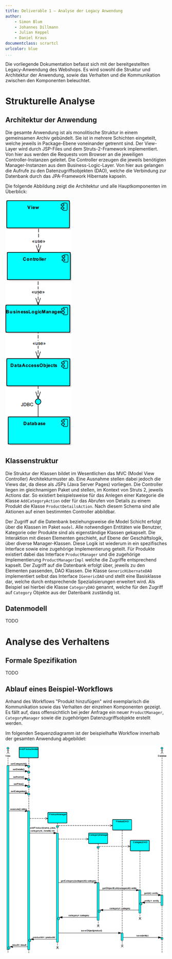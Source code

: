 ```yaml
---
title: Deliverable 1 – Analyse der Legacy Anwendung
author:
    - Simon Blum
    - Johannes Dillmann
    - Julian Keppel
    - Daniel Kraus
documentclass: scrartcl
urlcolor: blue
...
```


Die vorliegende Dokumentation befasst sich mit der bereitgestellten Legacy-Anwendung des Webshops. Es wird sowohl die Struktur und Architektur der Anwendung, sowie das Verhalten und die Kommunikation zwischen den Komponenten beleuchtet.

# Strukturelle Analyse #

## Architektur der Anwendung ##
Die gesamte Anwendung ist als monolitische Struktur in einem gemeinsamen Archiv gebündelt. Sie ist in mehrere Schichten eingeteilt, welche jeweils in Package-Ebene voneinander getrennt sind. Der View-Layer wird durch JSP-Files und dem Struts-2-Framework implementiert. Von hier aus werden die Requests vom Browser an die jeweiligen Controller-Instanzen geleitet. Die Controller erzeugen die jeweils benötigten Manager-Instanzen aus dem Business-Logic-Layer. Von hier aus gelangen die Aufrufe zu den Datenzugriffsobjekten (DAO), welche die Verbindung zur Datenbank durch das JPA-Framework Hibernate kapseln. 

Die folgende Abbildung zeigt die Architektur und alle Hauptkomponenten im Überblick:

![Image](diagrams/ComponentDiagram.png)

## Klassenstruktur ##
Die Struktur der Klassen bildet im Wesentlichen das MVC (Model View Controller) Architekturmuster ab. Eine Ausnahme stellen dabei jedoch die Views dar, da diese als JSPs (Java Server Pages) vorliegen. Die Controller liegen im gleichnamigen Paket und stellen, im Kontext von Struts 2, jeweils Actions dar. So existiert beispielsweise für das Anlegen einer Kategorie die Klasse `AddCategoryAction` oder für das Abrufen von Details zu einem Produkt die Klasse `ProductDetailsAction`. Nach diesem Schema sind alle Aktionen auf einen bestimmten Controller abbildbar. 

Der Zugriff auf die Datenbank beziehungsweise die Model Schicht erfolgt über die Klassen im Paket `model`. Alle notwendigen Entitäten wie Benutzer, Kategorie oder Produkte sind als eigenständige Klassen gekapselt. Die Interaktion mit diesen Elementen geschieht, auf Ebene der Geschäftslogik, über diverse Manager-Klassen. Diese Logik ist wiederum in ein spezifisches Interface sowie eine zugehörige Implementierung geteilt. Für Produkte existiert dabei das Interface `ProductManager` und die zugehörige Implementierung `ProductManagerImpl` welche die Zugriffe entsprechend kapselt. Der Zugriff auf die Datenbank erfolgt über, jeweils zu den Elementen passenden, DAO Klassen. Die Klasse `GenericHibernateDAO` implementiert selbst das Interface `IGenericDAO` und stellt eine Basisklasse dar, welche durch entsprechende Spezialisierungen erweitert wird. Als Beispiel sei hierbei die Klasse `CategoryDAO` genannt, welche für den Zugriff auf `Category` Objekte aus der Datenbank zuständig ist. 

## Datenmodell ##
TODO

# Analyse des Verhaltens #

## Formale Spezifikation ##
TODO

## Ablauf eines Beispiel-Workflows ##
Anhand des Workflows "Produkt hinzufügen" wird exemplarisch die Kommunikation sowie das Verhalten der einzelnen Komponenten gezeigt. Es fällt auf, dass offensichtlich bei jeder Anfrage ein neuer `ProductManager`, `CategoryManager` sowie die zugehörigen Datenzugriffsobjekte erstellt werden. 

Im folgenden Sequenzdiagramm ist der beispielhafte Workflow innerhalb der gesamten Anwendung abgebildet:

![Image](diagrams/SequenceDiagram_DddProduct.png)
